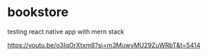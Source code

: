 # bookstore
testing react native app with mern stack


https://youtu.be/o3IqOrXtxm8?si=m3MuwyMU29ZuWRbT&t=5414
